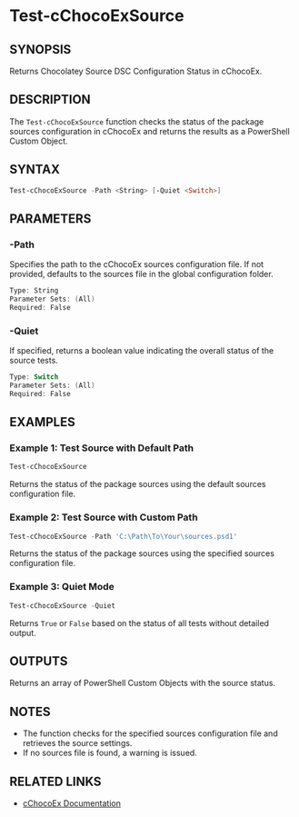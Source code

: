 # Test-cChocoExSource

## SYNOPSIS
Returns Chocolatey Source DSC Configuration Status in cChocoEx.

## DESCRIPTION
The `Test-cChocoExSource` function checks the status of the package sources configuration in cChocoEx and returns the results as a PowerShell Custom Object.

## SYNTAX

```powershell
Test-cChocoExSource -Path <String> [-Quiet <Switch>]
```

## PARAMETERS

### -Path
Specifies the path to the cChocoEx sources configuration file. If not provided, defaults to the sources file in the global configuration folder.

```powershell
Type: String
Parameter Sets: (All)
Required: False
```

### -Quiet
If specified, returns a boolean value indicating the overall status of the source tests.

```powershell
Type: Switch
Parameter Sets: (All)
Required: False
```

## EXAMPLES

### Example 1: Test Source with Default Path
```powershell
Test-cChocoExSource
```
Returns the status of the package sources using the default sources configuration file.

### Example 2: Test Source with Custom Path
```powershell
Test-cChocoExSource -Path 'C:\Path\To\Your\sources.psd1'
```
Returns the status of the package sources using the specified sources configuration file.

### Example 3: Quiet Mode
```powershell
Test-cChocoExSource -Quiet
```
Returns `True` or `False` based on the status of all tests without detailed output.

## OUTPUTS
Returns an array of PowerShell Custom Objects with the source status.

## NOTES
- The function checks for the specified sources configuration file and retrieves the source settings.
- If no sources file is found, a warning is issued.

## RELATED LINKS
- [cChocoEx Documentation](https://github.com/jyonke/cChocoEx) 